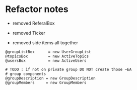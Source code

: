 # Refactor notes

- removed ReferalBox
- removed Ticker

- removed side items all together

```
@groupListBox      = new UserGroupList
@topicsBox         = new ActiveTopics
@usersBox          = new ActiveUsers

# TODO : if not on private group DO NOT create those ~EA
# group components
@groupDescription = new GroupDescription
@groupMembers     = new GroupMembers
```